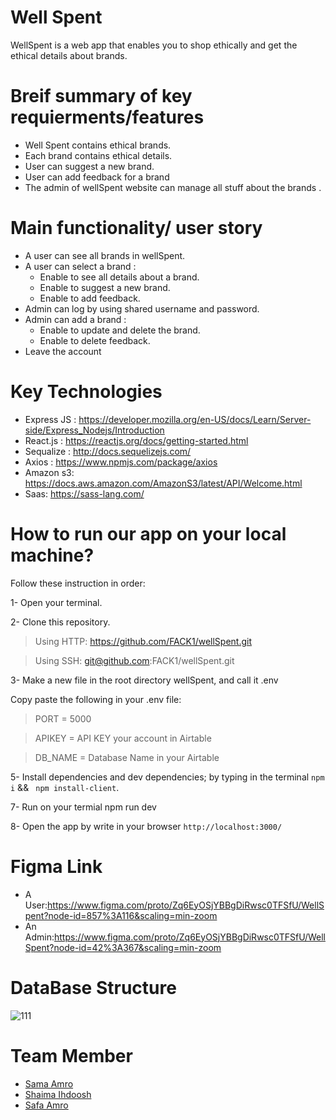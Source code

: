 # Well Spent

WellSpent is a web app that enables you to shop ethically and get the ethical details about brands.   

# Breif summary of key requierments/features
- Well Spent contains ethical brands.
- Each brand contains ethical details.
- User can suggest a new brand.
- User can add feedback for a brand
- The admin of wellSpent website can manage all stuff about the brands .

 
# Main functionality/ user story
- A user can see all brands in wellSpent.
 - A user can select a brand :
    - Enable to see all details about a brand.
    - Enable to suggest a new brand.
    - Enable to add feedback.
 - Admin can log by using shared username and password.
 - Admin can add a brand :
    - Enable to update and delete the brand.
    - Enable to delete feedback.
 - Leave the account
 
 # Key Technologies   
 - Express JS : https://developer.mozilla.org/en-US/docs/Learn/Server-side/Express_Nodejs/Introduction
 - React.js : https://reactjs.org/docs/getting-started.html
 - Sequalize : http://docs.sequelizejs.com/
 - Axios : https://www.npmjs.com/package/axios
 - Amazon s3: https://docs.aws.amazon.com/AmazonS3/latest/API/Welcome.html
 - Saas: https://sass-lang.com/
 
 # How to run our app on your local machine?
 Follow these instruction in order:

1- Open your terminal.

2- Clone this repository.

  > Using HTTP: https://github.com/FACK1/wellSpent.git
  
  > Using SSH: git@github.com:FACK1/wellSpent.git

3- Make a new file in the root directory wellSpent, and call it .env

   Copy paste the following in your .env file:
   
   > PORT = 5000 
   
   > APIKEY = API KEY your account in Airtable
   
   > DB_NAME = Database Name in your Airtable
     
5- Install dependencies and dev dependencies; by typing in the terminal ```npm i``` && ``` npm install-client```.

7- Run on your termial npm run dev

8- Open the app by write in your browser `http://localhost:3000/`
 


# Figma Link
 - A User:https://www.figma.com/proto/Zq6EyOSjYBBgDiRwsc0TFSfU/WellSpent?node-id=857%3A116&scaling=min-zoom
 - An Admin:https://www.figma.com/proto/Zq6EyOSjYBBgDiRwsc0TFSfU/WellSpent?node-id=42%3A367&scaling=min-zoom

# DataBase Structure 
![111](https://user-images.githubusercontent.com/35188117/54487653-44a35480-48a1-11e9-9857-45ec9e62c430.png)


# Team Member
- [Sama Amro](https://github.com/Samaamro20)
- [Shaima Ihdoosh](https://github.com/shaima96)
- [Safa Amro](https://github.com/safaaamro)
    
